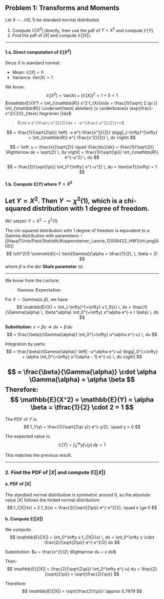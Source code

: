 ## Problem 1: Transforms and Moments

Let $X \sim \mathcal{N}(0,1)$ be standard normal distributed.

1. Compute $\mathbb{E}[X^2]$ directly, then use the pdf of $Y = X^2$ and compute $\mathbb{E}[Y]$.
2. Find the pdf of $|X|$ and compute $\mathbb{E}[|X|]$.

---
#### 1.a. Direct computation of $\mathbb{E}[X^2]$

Since $X$ is standard normal:
- Mean: $\mathbb{E}[X] = 0$
- Variance: $\text{Var}(X) = 1$

We know:
$$
\mathbb{E}[X^2] = \text{Var}(X) + (\mathbb{E}[X])^2 = 1 + 0 = 1
$$
$\mathbb{E}(X²) = \int_{\mathbb{R}} x^2 f_{X}(x)dx = \frac{1}{\sqrt{ 2 \pi }} \int_{\mathbb{R}} \underset{\text{ ableiten} }x \underbrace{x \exp(\frac{-x^2}{2})}_{\text{ Itegrieren }}dx$
> $\int x e^{\frac{-x^2}{2}}dx = -e^{\frac{-x^2}{2}}+c$

$$
= \frac{1}{\sqrt{2\pi}} \left( -x e^{-\frac{x^2}{2}} \bigg|_{-\infty}^{\infty} + \int_{\mathbb{R}} e^{-\frac{x^2}{2}} \, dx \right)
$$

$$
= \left. u = \frac{x}{\sqrt{2}} \quad \frac{du}{dx} = \frac{1}{\sqrt{2}} \Rightarrow dx = \sqrt{2} \, du \right| 
= \frac{1}{\sqrt{\pi}} \int_{\mathbb{R}} e^{-u^2} \, du
$$

$$
= \frac{2}{\sqrt{\pi}} \int_0^{\infty} e^{-u^2} \, du = \text{erf}(\infty) = 1
$$


#### 1.b. Compute $\mathbb{E}[Y]$ where $Y = X^2$

Let $Y = X^2$. Then $Y \sim \chi^2(1)$, which is a chi-squared distribution with 1 degree of freedom.
-
Wir setzen $Y = X^2 \sim \chi^2(1)$.

The chi-squared distribution with 1 degree of freedom is equivalent to a Gamma distribution with parameters:
![[HaupTUnie/Past/Statistik/Koppensteiner_Leonie_12006422_HW1/chi.png|400]]
$$
\chi^2(1) \overset{d}{=} \text{Gamma}(\alpha = \tfrac{1}{2}, \, \beta = 2)
$$
where $\beta$ is the der **Skale parameter** ist.

---
We know from the Lecture:

> **Gamma: Expectation**

For $X \sim \text{Gamma}(\alpha, \beta)$, we have:
$$
\mathbb{E}(X) = \int_{-\infty}^{+\infty} x f_X(x) \, dx 
= \frac{1}{\Gamma(\alpha) \, \beta^\alpha} \int_0^{+\infty} x^\alpha e^{-x / \beta} \, dx
$$

**Substitution:** $x = \beta u \Rightarrow dx = \beta \, du$
$$
= \frac{\beta}{\Gamma(\alpha)} \int_0^{+\infty} u^\alpha e^{-u} \, du
$$

Integration by parts:
$$
= \frac{\beta}{\Gamma(\alpha)} \left[ -u^\alpha e^{-u} \bigg|_0^{+\infty} + \alpha \int_0^{+\infty} u^{\alpha - 1} e^{-u} \, du \right]
$$

$$
= \frac{\beta}{\Gamma(\alpha)} \cdot \alpha \Gamma(\alpha)
= \alpha \beta
$$
Therefore:
$$
\mathbb{E}(X^2) = \mathbb{E}(Y) = \alpha \beta = \tfrac{1}{2} \cdot 2 = 1
$$
---
The PDF of $Y$ is:
$$
f_Y(y) = \frac{1}{\sqrt{2\pi y}} e^{-y/2}, \quad y > 0
$$

The expected value is:
$$
\mathbb{E}[Y] = \int_0^\infty y f_Y(y) \, dy = 1
$$

This matches the previous result.

---

### 2. Find the PDF of $|X|$ and compute $\mathbb{E}[|X|]$

#### a. PDF of $|X|$

The standard normal distribution is symmetric around 0, so the absolute value $|X|$ follows the folded normal distribution:
$$
f_{|X|}(x) = 2 f_X(x) = \frac{2}{\sqrt{2\pi}} e^{-x^2/2}, \quad x \ge 0
$$

#### b. Compute $\mathbb{E}[|X|]$

We compute:
$$
\mathbb{E}[|X|] = \int_0^\infty x f_{|X|}(x) \, dx = \int_0^\infty x \cdot \frac{2}{\sqrt{2\pi}} e^{-x^2/2} dx
$$

Substitution: $u = \frac{x^2}{2} \Rightarrow du = x dx$

Then:
$$
\mathbb{E}[|X|] = \frac{2}{\sqrt{2\pi}} \int_0^\infty e^{-u} du = \frac{2}{\sqrt{2\pi}} = \sqrt{\frac{2}{\pi}}
$$

Therefore:
$$
\mathbb{E}[|X|] = \sqrt{\frac{2}{\pi}} \approx 0.7979
$$